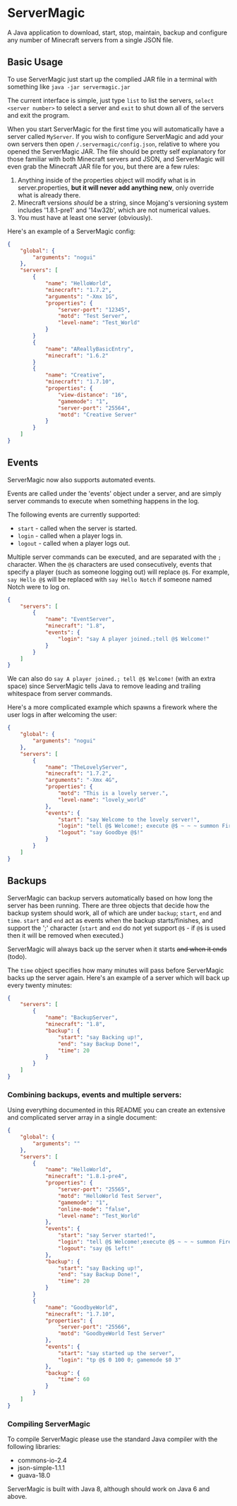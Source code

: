 # ServerMagic

A Java application to download, start, stop, maintain, backup and configure any number of Minecraft servers from a single JSON file.

## Basic Usage

To use ServerMagic just start up the complied JAR file in a terminal with something like `java -jar servermagic.jar`

The current interface is simple, just type `list` to list the servers, `select <server number>` to select a server and `exit` to shut down all of the servers and exit the program.

When you start ServerMagic for the first time you will automatically have a server called `MyServer`. If you wish to configure ServerMagic and add your own servers then open `/.servermagic/config.json`, relative to where you opened the ServerMagic JAR. The file should be pretty self explanatory for those familiar with both Minecraft servers and JSON, and ServerMagic will even grab the Minecraft JAR file for you, but there are a few rules:

1. Anything inside of the properties object will modify what is in server.properties, **but it will never add anything new**, only override what is already there.
2. Minecraft versions *should* be a string, since Mojang's versioning system includes '1.8.1-pre1' and '14w32b', which are not numerical values.
3. You must have at least one server (obviously).

Here's an example of a ServerMagic config:

```JSON
{
	"global": {
		"arguments": "nogui"
	},
	"servers": [
		{
			"name": "HelloWorld",
			"minecraft": "1.7.2",
			"arguments": "-Xmx 1G",
			"properties": {
				"server-port": "12345",
				"motd": "Test Server",
				"level-name": "Test_World"
			}
		}
		{
			"name": "AReallyBasicEntry",
			"minecraft": "1.6.2"
		}
		{
			"name": "Creative",
			"minecraft": "1.7.10",
			"properties": {
				"view-distance": "16",
				"gamemode": "1",
				"server-port": "25564",
				"motd": "Creative Server"
			}
		}
	]
}
```

## Events

ServerMagic now also supports automated events.

Events are called under the 'events' object under a server, and are simply server commands to execute when something happens in the log.

The following events are currently supported:

* `start` - called when the server is started.
* `login` - called when a player logs in.
* `logout` - called when a player logs out.

Multiple server commands can be executed, and are separated with the `;` character. When the `@$` characters are used consecutively, events that specify a player (such as someone logging out) will replace `@$`. For example, `say Hello @$` will be replaced with `say Hello Notch` if someone named Notch were to log on.

```JSON
{
	"servers": [
		{
			"name": "EventServer",
			"minecraft": "1.8",
			"events": {
				"login": "say A player joined.;tell @$ Welcome!"
			}
		}
	]
}
```

We can also do `say A player joined.; tell @$ Welcome!` (with an extra space) since ServerMagic tells Java to remove leading and trailing whitespace from server commands.

Here's a more complicated example which spawns a firework where the user logs in after welcoming the user:

```JSON
{
	"global": {
		"arguments": "nogui"
	},
	"servers": [
		{
			"name": "TheLovelyServer",
			"minecraft": "1.7.2",
			"arguments": "-Xmx 4G",
			"properties": {
				"motd": "This is a lovely server.",
				"level-name": "lovely_world"
			},
			"events": {
				"start": "say Welcome to the lovely server!",
				"login": "tell @$ Welcome!; execute @$ ~ ~ ~ summon FireworksRocketEntity ~ ~ ~ {LifeTime:20,FireworksItem:{id:401,Count:1,tag:{Fireworks:{Explosions:[{Type:1,Flicker:1,Trail:1,Colors:[65535,16777215],FadeColors:[18844]}]}}}}",
				"logout": "say Goodbye @$!"
			}
		}
	]
}
```

## Backups

ServerMagic can backup servers automatically based on how long the server has been running. There are three objects that decide how the backup system should work, all of which are under `backup`; `start`, `end` and `time`. `start` and `end` act as events when the backup starts/finishes, and support the ';' character (`start` and `end` do not yet support `@$` - if `@$` is used then it will be removed when executed.)

ServerMagic will always back up the server when it starts ~~and when it ends~~ (todo).

The `time` object specifies how many minutes will pass before ServerMagic backs up the server again. Here's an example of a server which will back up every twenty minutes:

```JSON
{
	"servers": [
		{
			"name": "BackupServer",
			"minecraft": "1.8",
			"backup": {
				"start": "say Backing up!",
				"end": "say Backup Done!",
				"time": 20
			}
		}
	]
}
```

### Combining backups, events and multiple servers:

Using everything documented in this README you can create an extensive and complicated server array in a single document:

```JSON
{
	"global": {
		"arguments": ""
	},
	"servers": [
		{
			"name": "HelloWorld",
			"minecraft": "1.8.1-pre4",
			"properties": {
				"server-port": "25565",
				"motd": "HelloWorld Test Server",
				"gamemode": "1",
				"online-mode": "false",
				"level-name": "Test_World"
			},
			"events": {
				"start": "say Server started!",
				"login": "tell @$ Welcome!;execute @$ ~ ~ ~ summon FireworksRocketEntity ~ ~ ~ {LifeTime:20,FireworksItem:{id:401,Count:1,tag:{Fireworks:{Explosions:[{Type:1,Flicker:1,Trail:1,Colors:[65535,16777215],FadeColors:[18844]}]}}}}",
				"logout": "say @$ left!"
			},
			"backup": {
				"start": "say Backing up!",
				"end": "say Backup Done!",
				"time": 20
			}
		}
		{
			"name": "GoodbyeWorld",
			"minecraft": "1.7.10",
			"properties": {
				"server-port": "25566",
				"motd": "GoodbyeWorld Test Server"
			},
			"events": {
				"start": "say started up the server",
				"login": "tp @$ 0 100 0; gamemode $0 3"
			},
			"backup": {
				"time": 60
			}
		}
	]
}
```

### Compiling ServerMagic

To compile ServerMagic please use the standard Java compiler with the following libraries:

* commons-io-2.4
* json-simple-1.1.1
* guava-18.0

ServerMagic is built with Java 8, although should work on Java 6 and above.